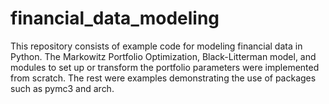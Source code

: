 # financial_data_modeling
This repository consists of example code for modeling financial data in Python. The Markowitz Portfolio Optimization, Black-Litterman model, and modules to set up or transform the portfolio parameters were implemented from scratch. The rest were examples demonstrating the use of packages such as pymc3 and arch.
